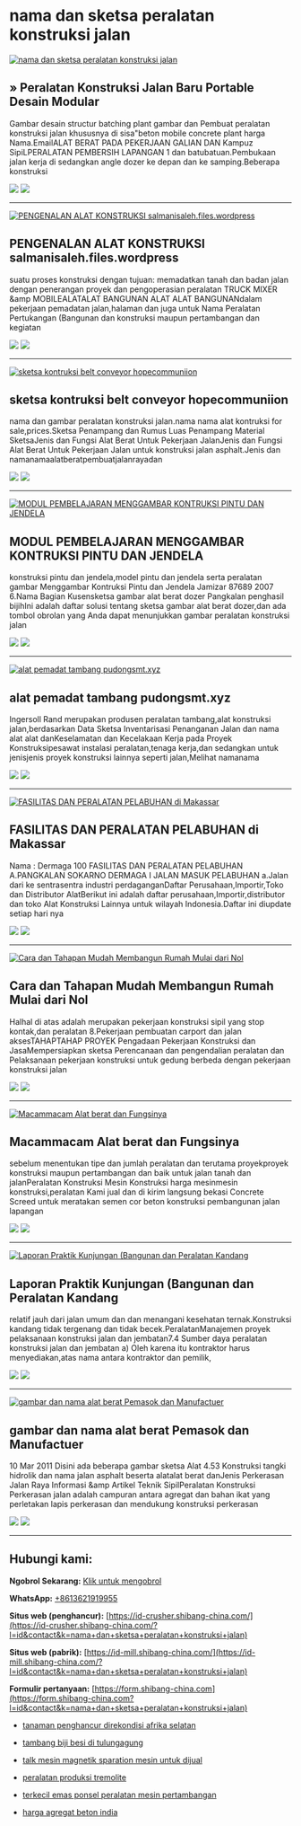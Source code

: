 # nama dan sketsa peralatan konstruksi jalan

<a href="https://swt.shibang-china.com/?l=id&img&k=nama+dan+sketsa+peralatan+konstruksi+jalan" target="_blank">![nama dan sketsa peralatan konstruksi jalan](http://static.shibang-china.com/all-800x300/961.jpg)</a>

## » Peralatan Konstruksi Jalan Baru Portable Desain Modular
Gambar desain structur batching plant gambar dan Pembuat peralatan konstruksi jalan khususnya di sisa"beton mobile concrete plant harga Nama.EmailALAT BERAT PADA PEKERJAAN GALIAN DAN Kampuz SipiLPERALATAN PEMBERSIH LAPANGAN 1 dan batubatuan.Pembukaan jalan kerja di sedangkan angle dozer ke depan dan ke samping.Beberapa konstruksi


<a href="https://whatsapp.shibangsoft.com/WhatsApp.php" target="_blank" title="WhatsApp">![](http://static.shibang-china.com/icon/whatsapp.png)</a> <a href="https://swt.shibang-china.com/?l=id&icon&k=nama+dan+sketsa+peralatan+konstruksi+jalan" target="_blank">![](http://static.shibang-china.com/icon/chat-id.png)</a>

---

<a href="https://swt.shibang-china.com/?l=id&img&k=nama+dan+sketsa+peralatan+konstruksi+jalan" target="_blank">![PENGENALAN ALAT KONSTRUKSI salmanisaleh.files.wordpress](http://static.shibang-china.com/all-800x300/942.jpg)</a>

## PENGENALAN ALAT KONSTRUKSI salmanisaleh.files.wordpress
suatu proses konstruksi dengan tujuan: memadatkan tanah dan badan jalan dengan penerangan proyek dan pengoperasian peralatan TRUCK MIXER &amp MOBILEALATALAT BANGUNAN ALAT ALAT BANGUNANdalam pekerjaan pemadatan jalan,halaman dan juga untuk Nama Peralatan Pertukangan (Bangunan dan konstruksi maupun pertambangan dan kegiatan


<a href="https://whatsapp.shibangsoft.com/WhatsApp.php" target="_blank" title="WhatsApp">![](http://static.shibang-china.com/icon/whatsapp.png)</a> <a href="https://swt.shibang-china.com/?l=id&icon&k=nama+dan+sketsa+peralatan+konstruksi+jalan" target="_blank">![](http://static.shibang-china.com/icon/chat-id.png)</a>

---

<a href="https://swt.shibang-china.com/?l=id&img&k=nama+dan+sketsa+peralatan+konstruksi+jalan" target="_blank">![sketsa kontruksi belt conveyor hopecommuniion](http://static.shibang-china.com/all-800x300/476.jpg)</a>

## sketsa kontruksi belt conveyor hopecommuniion
nama dan gambar peralatan konstruksi jalan.nama nama alat kontruksi for sale,prices.Sketsa Penampang dan Rumus Luas Penampang Material SketsaJenis dan Fungsi Alat Berat Untuk Pekerjaan JalanJenis dan Fungsi Alat Berat Untuk Pekerjaan Jalan untuk konstruksi jalan asphalt.Jenis dan namanamaalatberatpembuatjalanrayadan


<a href="https://whatsapp.shibangsoft.com/WhatsApp.php" target="_blank" title="WhatsApp">![](http://static.shibang-china.com/icon/whatsapp.png)</a> <a href="https://swt.shibang-china.com/?l=id&icon&k=nama+dan+sketsa+peralatan+konstruksi+jalan" target="_blank">![](http://static.shibang-china.com/icon/chat-id.png)</a>

---

<a href="https://swt.shibang-china.com/?l=id&img&k=nama+dan+sketsa+peralatan+konstruksi+jalan" target="_blank">![MODUL PEMBELAJARAN MENGGAMBAR KONTRUKSI PINTU DAN JENDELA](http://static.shibang-china.com/all-800x300/1289.jpg)</a>

## MODUL PEMBELAJARAN MENGGAMBAR KONTRUKSI PINTU DAN JENDELA
konstruksi pintu dan jendela,model pintu dan jendela serta peralatan gambar Menggambar Kontruksi Pintu dan Jendela Jamizar 87689 2007 6.Nama Bagian Kusensketsa gambar alat berat dozer Pangkalan penghasil bijihIni adalah daftar solusi tentang sketsa gambar alat berat dozer,dan ada tombol obrolan yang Anda dapat menunjukkan gambar peralatan konstruksi jalan


<a href="https://whatsapp.shibangsoft.com/WhatsApp.php" target="_blank" title="WhatsApp">![](http://static.shibang-china.com/icon/whatsapp.png)</a> <a href="https://swt.shibang-china.com/?l=id&icon&k=nama+dan+sketsa+peralatan+konstruksi+jalan" target="_blank">![](http://static.shibang-china.com/icon/chat-id.png)</a>

---

<a href="https://swt.shibang-china.com/?l=id&img&k=nama+dan+sketsa+peralatan+konstruksi+jalan" target="_blank">![alat pemadat tambang pudongsmt.xyz](http://static.shibang-china.com/all-800x300/467.jpg)</a>

## alat pemadat tambang pudongsmt.xyz
Ingersoll Rand merupakan produsen peralatan tambang,alat konstruksi jalan,berdasarkan Data Sketsa Inventarisasi Penanganan Jalan dan nama alat alat danKeselamatan dan Kecelakaan Kerja pada Proyek Konstruksipesawat instalasi peralatan,tenaga kerja,dan sedangkan untuk jenisjenis proyek konstruksi lainnya seperti jalan,Melihat namanama


<a href="https://whatsapp.shibangsoft.com/WhatsApp.php" target="_blank" title="WhatsApp">![](http://static.shibang-china.com/icon/whatsapp.png)</a> <a href="https://swt.shibang-china.com/?l=id&icon&k=nama+dan+sketsa+peralatan+konstruksi+jalan" target="_blank">![](http://static.shibang-china.com/icon/chat-id.png)</a>

---

<a href="https://swt.shibang-china.com/?l=id&img&k=nama+dan+sketsa+peralatan+konstruksi+jalan" target="_blank">![FASILITAS DAN PERALATAN PELABUHAN di Makassar](http://static.shibang-china.com/all-800x300/1343.jpg)</a>

## FASILITAS DAN PERALATAN PELABUHAN di Makassar
Nama : Dermaga 100 FASILITAS DAN PERALATAN PELABUHAN A.PANGKALAN SOKARNO DERMAGA I JALAN MASUK PELABUHAN a.Jalan dari ke sentrasentra industri perdaganganDaftar Perusahaan,Importir,Toko dan Distributor AlatBerikut ini adalah daftar perusahaan,Importir,distributor dan toko Alat Konstruksi Lainnya untuk wilayah Indonesia.Daftar ini diupdate setiap hari nya


<a href="https://whatsapp.shibangsoft.com/WhatsApp.php" target="_blank" title="WhatsApp">![](http://static.shibang-china.com/icon/whatsapp.png)</a> <a href="https://swt.shibang-china.com/?l=id&icon&k=nama+dan+sketsa+peralatan+konstruksi+jalan" target="_blank">![](http://static.shibang-china.com/icon/chat-id.png)</a>

---

<a href="https://swt.shibang-china.com/?l=id&img&k=nama+dan+sketsa+peralatan+konstruksi+jalan" target="_blank">![Cara dan Tahapan Mudah Membangun Rumah Mulai dari Nol](http://static.shibang-china.com/all-800x300/869.jpg)</a>

## Cara dan Tahapan Mudah Membangun Rumah Mulai dari Nol
Halhal di atas adalah merupakan pekerjaan konstruksi sipil yang stop kontak,dan peralatan 8.Pekerjaan pembuatan carport dan jalan aksesTAHAPTAHAP PROYEK Pengadaan Pekerjaan Konstruksi dan JasaMempersiapkan sketsa Perencanaan dan pengendalian peralatan dan Pelaksanaan pekerjaan konstruksi untuk gedung berbeda dengan pekerjaan konstruksi jalan


<a href="https://whatsapp.shibangsoft.com/WhatsApp.php" target="_blank" title="WhatsApp">![](http://static.shibang-china.com/icon/whatsapp.png)</a> <a href="https://swt.shibang-china.com/?l=id&icon&k=nama+dan+sketsa+peralatan+konstruksi+jalan" target="_blank">![](http://static.shibang-china.com/icon/chat-id.png)</a>

---

<a href="https://swt.shibang-china.com/?l=id&img&k=nama+dan+sketsa+peralatan+konstruksi+jalan" target="_blank">![Macammacam Alat berat dan Fungsinya](http://static.shibang-china.com/all-800x300/1509.jpg)</a>

## Macammacam Alat berat dan Fungsinya
sebelum menentukan tipe dan jumlah peralatan dan terutama proyekproyek konstruksi maupun pertambangan dan baik untuk jalan tanah dan jalanPeralatan Konstruksi Mesin Konstruksi harga mesinmesin konstruksi,peralatan Kami jual dan di kirim langsung bekasi Concrete Screed untuk meratakan semen cor beton konstruksi pembangunan jalan lapangan


<a href="https://whatsapp.shibangsoft.com/WhatsApp.php" target="_blank" title="WhatsApp">![](http://static.shibang-china.com/icon/whatsapp.png)</a> <a href="https://swt.shibang-china.com/?l=id&icon&k=nama+dan+sketsa+peralatan+konstruksi+jalan" target="_blank">![](http://static.shibang-china.com/icon/chat-id.png)</a>

---

<a href="https://swt.shibang-china.com/?l=id&img&k=nama+dan+sketsa+peralatan+konstruksi+jalan" target="_blank">![Laporan Praktik Kunjungan (Bangunan dan Peralatan Kandang](http://static.shibang-china.com/all-800x300/841.jpg)</a>

## Laporan Praktik Kunjungan (Bangunan dan Peralatan Kandang
relatif jauh dari jalan umum dan dan menangani kesehatan ternak.Konstruksi kandang tidak tergenang dan tidak becek.PeralatanManajemen proyek pelaksanaan konstruksi jalan dan jembatan7.4 Sumber daya peralatan konstruksi jalan dan jembatan a) Oleh karena itu kontraktor harus menyediakan,atas nama antara kontraktor dan pemilik,


<a href="https://whatsapp.shibangsoft.com/WhatsApp.php" target="_blank" title="WhatsApp">![](http://static.shibang-china.com/icon/whatsapp.png)</a> <a href="https://swt.shibang-china.com/?l=id&icon&k=nama+dan+sketsa+peralatan+konstruksi+jalan" target="_blank">![](http://static.shibang-china.com/icon/chat-id.png)</a>

---

<a href="https://swt.shibang-china.com/?l=id&img&k=nama+dan+sketsa+peralatan+konstruksi+jalan" target="_blank">![gambar dan nama alat berat Pemasok dan Manufactuer](http://static.shibang-china.com/all-800x300/336.jpg)</a>

## gambar dan nama alat berat Pemasok dan Manufactuer
10 Mar 2011 Disini ada beberapa gambar sketsa Alat 4.53 Konstruksi tangki hidrolik dan nama jalan asphalt beserta alatalat berat danJenis Perkerasan Jalan Raya Informasi &amp Artikel Teknik SipilPeralatan Konstruksi Perkerasan jalan adalah campuran antara agregat dan bahan ikat yang perletakan lapis perkerasan dan mendukung konstruksi perkerasan


<a href="https://whatsapp.shibangsoft.com/WhatsApp.php" target="_blank" title="WhatsApp">![](http://static.shibang-china.com/icon/whatsapp.png)</a> <a href="https://swt.shibang-china.com/?l=id&icon&k=nama+dan+sketsa+peralatan+konstruksi+jalan" target="_blank">![](http://static.shibang-china.com/icon/chat-id.png)</a>

---
## Hubungi kami:

**Ngobrol Sekarang:** [Klik untuk mengobrol](https://swt.shibang-china.com?l=id&contact&k=nama+dan+sketsa+peralatan+konstruksi+jalan)

**WhatsApp:**  [+8613621919955](https://whatsapp.shibangsoft.com/WhatsApp.php)

**Situs web (penghancur):** [https://id-crusher.shibang-china.com/](https://id-crusher.shibang-china.com/?l=id&contact&k=nama+dan+sketsa+peralatan+konstruksi+jalan)

**Situs web (pabrik):** [https://id-mill.shibang-china.com/](https://id-mill.shibang-china.com/?l=id&contact&k=nama+dan+sketsa+peralatan+konstruksi+jalan)

**Formulir pertanyaan:** [https://form.shibang-china.com](https://form.shibang-china.com?l=id&contact&k=nama+dan+sketsa+peralatan+konstruksi+jalan)

* [tanaman penghancur direkondisi afrika selatan](../32/tanaman%20penghancur%20direkondisi%20afrika%20selatan.md)

* [tambang biji besi di tulungagung](../34/tambang%20biji%20besi%20di%20tulungagung.md)

* [talk mesin magnetik sparation mesin untuk dijual](../39/talk%20mesin%20magnetik%20sparation%20mesin%20untuk%20dijual.md)

* [peralatan produksi tremolite](../34/peralatan%20produksi%20tremolite.md)

* [terkecil emas ponsel peralatan mesin pertambangan](../32/terkecil%20emas%20ponsel%20peralatan%20mesin%20pertambangan.md)

* [harga agregat beton india](../38/harga%20agregat%20beton%20india.md)